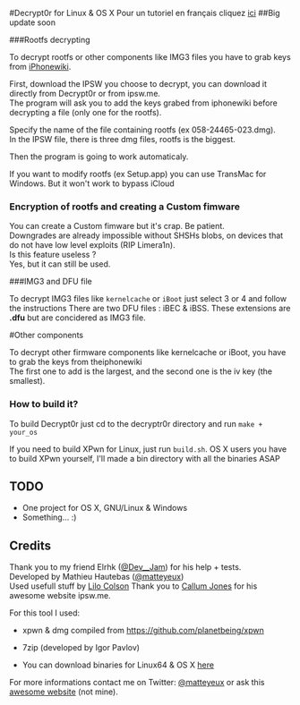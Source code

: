 #Decrypt0r for Linux & OS X
 Pour un tutoriel en français cliquez [ici](http://matteyeux.github.io/hacking/2015/10/26/D%C3%A9crypter%20les%20composants%20d'un%20firmware%20iOS/)
##Big update soon 

###Rootfs decrypting

To decrypt rootfs or other components like IMG3 files you have to grab keys from [iPhonewiki](https://www.theiphonewiki.com/wiki/Firmware_Keys). <br>

First, download the IPSW you choose to decrypt, you can download it directly from Decrypt0r or from ipsw.me. <br>
The program will ask you to add the keys grabed from iphonewiki before decrypting a file (only one for the rootfs). <br>

Specify the name of the file containing rootfs (ex 058-24465-023.dmg). <br>
In the IPSW file, there is three dmg files, rootfs is the biggest. <br>

Then the program is going to work automaticaly. <br>

If you want to modify rootfs (ex Setup.app) you can use TransMac for Windows. But it won't work to bypass iCloud <br>

### Encryption of rootfs and creating a Custom fimware

You can create a Custom fimware but it's crap. Be patient. <br>
Downgrades are already impossible without SHSHs blobs, on devices that do not have low level exploits (RIP Limera1n). <br>
Is this feature useless ? <br>
Yes, but it can still be used. <br>

###IMG3 and DFU file

To decrypt IMG3 files like `kernelcache` or `iBoot` just select 3 or 4 and follow the instructions
There are two DFU files : iBEC & iBSS. These extensions are **.dfu** but are concidered as IMG3 file. <br>


#Other components

To decrypt other firmware components like kernelcache or iBoot, you have to grab the keys from theiphonewiki <br>
The first one to add is the largest, and the second one is the iv key (the smallest).<br>

### How to build it?

To build Decrypt0r just cd to the decryptr0r directory and run `make + your_os` <br> 

If you need to build XPwn for Linux, just run `build.sh`.
OS X users you have to build XPwn yourself, I'll made a bin directory with all the binaries ASAP

## TODO

- One project for OS X, GNU/Linux & Windows
- Something... :) <br>

## Credits

Thank you to my friend Elrhk ([@Dev__Jam](https://twitter.com/Dev__Jam)) for his help + tests. <br>
Developed by Mathieu Hautebas ([@matteyeux](https://twitter.com/matteyeux)) <br>
Used usefull stuff by [Lilo Colson](https://twitter.com/Pwn1d)
Thank you to [Callum Jones](https://twitter.com/icj_) for his awesome website ipsw.me.<br>

For this tool I used: <br>

- xpwn & dmg compiled from https://github.com/planetbeing/xpwn <br>
- 7zip (developed by Igor Pavlov) <br>

- You can download binaries for Linux64 & OS X [here](https://www.dropbox.com/s/r6e5fwae2ff7ecv/XPwn%20binaries.zip?dl=0)

For more informations contact me on Twitter: [@matteyeux](https://twitter.com/matteyeux) or ask this [awesome website](http://www.google.com) (not mine). <br>
